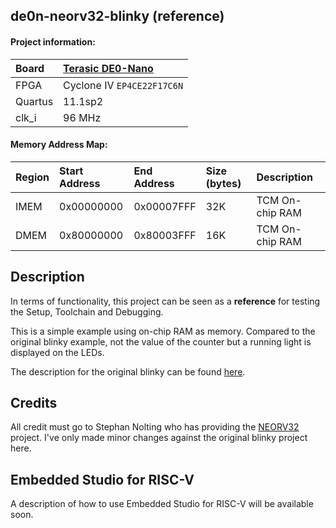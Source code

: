 ## de0n-neorv32-blinky (reference)

#### Project information:

| Board   | [Terasic DE0-Nano](https://www.terasic.com.tw/cgi-bin/page/archive.pl?Language=English&CategoryNo=139&No=593) |
| :------ | :---------- |
| FPGA    | Cyclone IV `EP4CE22F17C6N` |
| Quartus | 11.1sp2     |
| clk_i   | 96 MHz      |

#### Memory Address Map:

| Region  | Start Address | End Address | Size (bytes) | Description |
| :------ | :------------ | :---------- | :----------- | :---------- |
| IMEM    | 0x00000000    | 0x00007FFF  | 32K          | TCM On-chip RAM |
| DMEM    | 0x80000000    | 0x80003FFF  | 16K          | TCM On-chip RAM |


## Description

In terms of functionality, this project can be seen as a **reference** for testing
the Setup, Toolchain  and Debugging. 

This is a simple example using on-chip RAM as memory. Compared to the original
blinky example, not the value of the counter but a running light is displayed
on the LEDs. 

The description for the original blinky can be found [here](https://github.com/emb4fun/neorv32/tree/master/setups/quartus/de0-nano-test-setup). 

## Credits
All credit must go to Stephan Nolting who has providing the [NEORV32](https://github.com/stnolting/neorv32) project. I've only made minor changes against the original blinky project here. 

## Embedded Studio for RISC-V
A description of how to use Embedded Studio for RISC-V will be available soon.